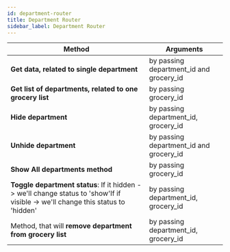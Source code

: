 ```yaml
---
id: department-router
title: Department Router
sidebar_label: Department Router
---
```



| Method   | Arguments |
| ------   | --------- |
| **Get data, related to single department** | by passing department\_id and grocery\_id |
| **Get list of departments, related to one grocery list** | by passing grocery\_id |
| **Hide department** | by passing department\_id, grocery\_id |
| **Unhide department** | by passing department\_id and grocery\_id |
| **Show All departments method** | by passing grocery\_id |
| **Toggle department status**:  If it hidden -&gt; we'll change status to 'show'If if visible -&gt; we'll change this status to 'hidden' | by passing department\_id, grocery\_id |
| Method, that will **remove department from grocery list** | by passing department\_id, grocery\_id |
